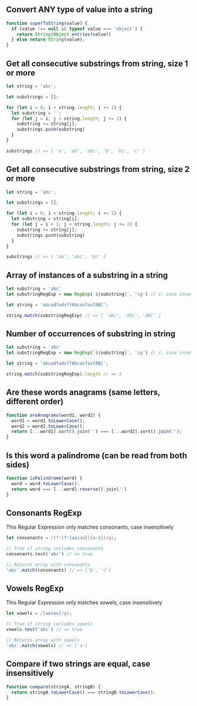 ## Convert ANY type of value into a string

```js
function superToString(value) {
  if (value !== null && typeof value === 'object') {
    return String(Object.entries(value))
  } else return String(value);
}
```

## Get all consecutive substrings from string, size 1 or more

```js
let string = 'abc';

let substrings = [];

for (let i = 0; i < string.length; i += 1) {
  let substring = '';
  for (let j = i; j < string.length; j += 1) {
    substring += string[j];
    substrings.push(substring)
  }
}

substrings // => [ 'a', 'ab', 'abc', 'b', 'bc', 'c' ]
```

## Get all consecutive substrings from string, size 2 or more

```js
let string = 'abc';

let substrings = [];

for (let i = 0; i < string.length; i += 1) {
  let substring = string[i];
  for (let j = i + 1; j < string.length; j += 1) {
    substring += string[j];
    substrings.push(substring)
  }
}

substrings // => [ 'ab', 'abc', 'bc' ]
```



## Array of instances of a substring in a string

```js
let substring = 'abc'
let substringRegExp = new RegExp(`${substring}`, 'ig') // i: case insenstive, g: look globally

let string = 'abcadfadsffAbcasfasfABC';

string.match(substringRegExp) // => [ 'abc', 'Abc', 'ABC' ]
```

## Number of occurrences of substring in string

```js
let substring = 'abc'
let substringRegExp = new RegExp(`${substring}`, 'ig') // i: case insenstive, g: look globally

let string = 'abcadfadsffAbcasfasfABC';

string.match(substringRegExp).length // => 3
```


## Are these words anagrams (same letters, different order)

```js
function areAnagrams(word1, word2) {
  word1 = word1.toLowerCase();
  word2 = word2.toLowerCase();
  return [...word1].sort().join('') === [...word2].sort().join('');
}
```

## Is this word a palindrome (can be read from both sides)

```js
function isPalindrome(word) {
  word = word.toLowerCase();
  return word === [...word].reverse().join('')
}
```

## Consonants RegExp

This Regular Expression only matches consonants, case insensitively
```js
let consonants = /(?:(?![aeiou])[a-z])/gi;

// True if string includes consonants
consonants.test('abc') // => true

// Returns array with consonants
'abc'.match(consonants) // => ['b', 'c']
```

## Vowels RegExp

This Regular Expression only matches vowels, case insensitively
```js
let vowels = /[aeiou]/gi;

// True if string includes vowels
vowels.test('abc') // => true

// Returns array with vowels
'abc'.match(vowels) // => ['a']
```

## Compare if two strings are equal, case insensitively

```js
function compare(stringA, stringB) {
  return stringA.toLowerCase() === stringB.toLowerCase();
}
```